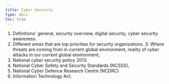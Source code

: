 ```yaml
---
title: Cyber Security
type: docs
toc: true
---
```


1. Definitions' general, security overview, digital security, cyber security awareness.
2. Different areas that are top priorities for security organizations. 3. Where threats are coming from in current global environment, reality of cyber attacks in our current global environment,
4. National cyber security poticy 2013.
5. National Cyber Safety and Security Standards (NCSSS),
6. National Cyber Defence Research Centre (NCDRC) 
7. Information Technology Act.
